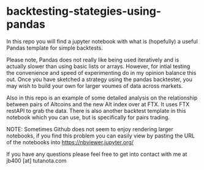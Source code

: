# backtesting-stategies-using-pandas

In this repo you will find a jupyter notebook with what is (hopefully) a useful Pandas template for simple backtests.

Please note, Pandas does not really like being used iteratively and is actually slower than using basic lists or arrays. However, for intial testing the convenience and speed of experimenting do in my opinion balance this out. Once you have sketched a strategy using the pandas backtester, you may wish to build your own for larger voumes of data across markets.

Also in this repo is an example of some detailed analysis on the relationship between pairs of Altcoins and the new Alt index over at FTX. It uses FTX restAPI to grab the data. There is also another backtest template in this notebook which you can use, but is specifically for pairs trading.

NOTE: Sometimes Github does not seem to enjoy rendering larger notebooks, if you find this problem you can easily view by pasting the URL of the notebooks into https://nbviewer.jupyter.org/

If you have any questions please feel free to get into contact with me at jb400 [at] tutanota.com
